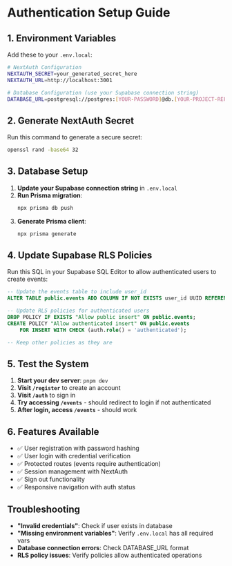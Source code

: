 # Authentication Setup Guide

## 1. Environment Variables

Add these to your `.env.local`:

```bash
# NextAuth Configuration
NEXTAUTH_SECRET=your_generated_secret_here
NEXTAUTH_URL=http://localhost:3001

# Database Configuration (use your Supabase connection string)
DATABASE_URL=postgresql://postgres:[YOUR-PASSWORD]@db.[YOUR-PROJECT-REF].supabase.co:5432/postgres
```

## 2. Generate NextAuth Secret

Run this command to generate a secure secret:
```bash
openssl rand -base64 32
```

## 3. Database Setup

1. **Update your Supabase connection string** in `.env.local`
2. **Run Prisma migration**:
   ```bash
   npx prisma db push
   ```
3. **Generate Prisma client**:
   ```bash
   npx prisma generate
   ```

## 4. Update Supabase RLS Policies

Run this SQL in your Supabase SQL Editor to allow authenticated users to create events:

```sql
-- Update the events table to include user_id
ALTER TABLE public.events ADD COLUMN IF NOT EXISTS user_id UUID REFERENCES auth.users(id);

-- Update RLS policies for authenticated users
DROP POLICY IF EXISTS "Allow public insert" ON public.events;
CREATE POLICY "Allow authenticated insert" ON public.events
    FOR INSERT WITH CHECK (auth.role() = 'authenticated');

-- Keep other policies as they are
```

## 5. Test the System

1. **Start your dev server**: `pnpm dev`
2. **Visit `/register`** to create an account
3. **Visit `/auth`** to sign in
4. **Try accessing `/events`** - should redirect to login if not authenticated
5. **After login, access `/events`** - should work

## 6. Features Available

- ✅ User registration with password hashing
- ✅ User login with credential verification
- ✅ Protected routes (events require authentication)
- ✅ Session management with NextAuth
- ✅ Sign out functionality
- ✅ Responsive navigation with auth status

## Troubleshooting

- **"Invalid credentials"**: Check if user exists in database
- **"Missing environment variables"**: Verify `.env.local` has all required vars
- **Database connection errors**: Check DATABASE_URL format
- **RLS policy issues**: Verify policies allow authenticated operations
